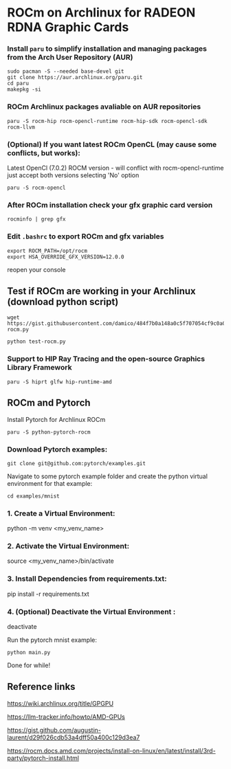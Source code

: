 # ROCm on Archlinux for RADEON RDNA Graphic Cards
### Install `paru` to simplify installation and managing packages from the Arch User Repository (AUR)
```
sudo pacman -S --needed base-devel git
git clone https://aur.archlinux.org/paru.git
cd paru
makepkg -si
```

### ROCm Archlinux packages avaliable on AUR repositories
```
paru -S rocm-hip rocm-opencl-runtime rocm-hip-sdk rocm-opencl-sdk rocm-llvm
```

### (Optional) If you want latest ROCm OpenCL (may cause some conflicts, but works):
Latest OpenCl (7.0.2) ROCM version - will conflict with rocm-opencl-runtime just accept both versions selecting 'No' option
```
paru -S rocm-opencl
```

### After ROCm installation check your gfx graphic card version
```
rocminfo | grep gfx
```

### Edit `.bashrc` to export ROCm and gfx variables
```
export ROCM_PATH=/opt/rocm
export HSA_OVERRIDE_GFX_VERSION=12.0.0
```
reopen your console

## Test if ROCm are working in your Archlinux (download python script)
```
wget https://gist.githubusercontent.com/damico/484f7b0a148a0c5f707054cf9c0a0533/raw/43c317bfbde626d9112d44462d815613194988e0/test-rocm.py
```

```
python test-rocm.py
```

### Support to HIP Ray Tracing and the open-source Graphics Library Framework
```
paru -S hiprt glfw hip-runtime-amd
```

## ROCm and Pytorch

Install Pytorch for Archlinux ROCm
```
paru -S python-pytorch-rocm
```

### Download Pytorch examples:
```
git clone git@github.com:pytorch/examples.git
```

Navigate to some pytorch example folder and create the python virtual environment for that example:

```
cd examples/mnist
```

### 1. Create a Virtual Environment:
python -m venv <my_venv_name>

### 2. Activate the Virtual Environment:
source <my_venv_name>/bin/activate

### 3. Install Dependencies from requirements.txt:
pip install -r requirements.txt

### 4. (Optional) Deactivate the Virtual Environment :
deactivate

Run the pytorch mnist example:
```
python main.py
```

Done for while!

## Reference links
https://wiki.archlinux.org/title/GPGPU

https://llm-tracker.info/howto/AMD-GPUs

https://gist.github.com/augustin-laurent/d29f026cdb53a4dff50a400c129d3ea7

https://rocm.docs.amd.com/projects/install-on-linux/en/latest/install/3rd-party/pytorch-install.html

